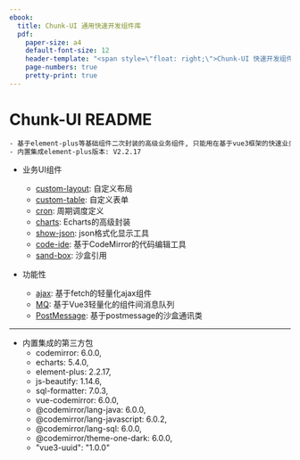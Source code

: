 ```yaml
---
ebook:
  title: Chunk-UI 通用快速开发组件库
  pdf:
    paper-size: a4
    default-font-size: 12
    header-template: "<span style=\"float: right;\">Chunk-UI 快速开发组件库说明书</span>"
    page-numbers: true
    pretty-print: true
---
```


# Chunk-UI README

```txt
- 基于element-plus等基础组件二次封装的高级业务组件, 只能用在基于vue3框架的快速业务开发内
- 内置集成element-plus版本: V2.2.17
```

* 业务UI组件
  * [custom-layout](/pages/01_custom-layout.md): 自定义布局
  * [custom-table](/pages/02_custom-table.md): 自定义表单
  * [cron](/pages/03_cron.md): 周期调度定义
  * [charts](/pages/04_charts.md): Echarts的高级封装
  * [show-json](/pages/05_show-json.md): json格式化显示工具
  * [code-ide](/pages/06_code-ide.md): 基于CodeMirror的代码编辑工具
  * [sand-box](/pages/07_sand-box.md): 沙盒引用

* 功能性
  * [ajax](/pages/sys01_ajax.md): 基于fetch的轻量化ajax组件
  * [MQ](/pages/sys02_mq.md): 基于Vue3轻量化的组件间消息队列
  * [PostMessage](/pages/sys03_postMessage.md): 基于postmessage的沙盒通讯类

---
* 内置集成的第三方包
  * codemirror: 6.0.0,
  * echarts: 5.4.0,
  * element-plus: 2.2.17,
  * js-beautify: 1.14.6,
  * sql-formatter: 7.0.3,
  * vue-codemirror: 6.0.0,
  * @codemirror/lang-java: 6.0.0,
  * @codemirror/lang-javascript: 6.0.2,
  * @codemirror/lang-sql: 6.0.0,
  * @codemirror/theme-one-dark: 6.0.0,
  * "vue3-uuid": "1.0.0"

